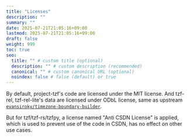 ```yaml
---
title: "Licenses"
description: ""
summary: ""
date: 2025-07-21T21:05:16+09:00
lastmod: 2025-07-21T21:05:16+09:00
draft: false
weight: 999
toc: true
seo:
  title: "" # custom title (optional)
  description: "" # custom description (recommended)
  canonical: "" # custom canonical URL (optional)
  noindex: false # false (default) or true
---
```


By default, project-tzf's code are licensed under the MIT license.
And tzf-rel, tzf-rel-lite's data are licensed under ODbL license, same as upstream [`evansiroky/timezone-boundary-builder`](https://github.com/evansiroky/timezone-boundary-builder).

But for tzf/tzf-rs/tzfpy, a license named "Anti CSDN License" is applied, which is used to prevent use of the code in CSDN, has no effect on other use cases.
